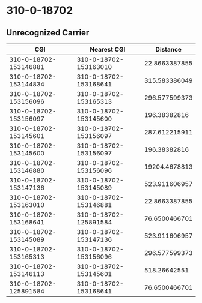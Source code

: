 # 310-0-18702
## Unrecognized Carrier


| CGI | Nearest CGI | Distance |
|-----|-------------|----------|
| 310-0-18702-153146881 | 310-0-18702-153163010 | 22.8663387855 |
| 310-0-18702-153144834 | 310-0-18702-153168641 | 315.583386049 |
| 310-0-18702-153156096 | 310-0-18702-153165313 | 296.577599373 |
| 310-0-18702-153156097 | 310-0-18702-153145600 | 196.38382816 |
| 310-0-18702-153145601 | 310-0-18702-153156097 | 287.612215911 |
| 310-0-18702-153145600 | 310-0-18702-153156097 | 196.38382816 |
| 310-0-18702-153146880 | 310-0-18702-153156096 | 19204.4678813 |
| 310-0-18702-153147136 | 310-0-18702-153145089 | 523.911606957 |
| 310-0-18702-153163010 | 310-0-18702-153146881 | 22.8663387855 |
| 310-0-18702-153168641 | 310-0-18702-125891584 | 76.6500466701 |
| 310-0-18702-153145089 | 310-0-18702-153147136 | 523.911606957 |
| 310-0-18702-153165313 | 310-0-18702-153156096 | 296.577599373 |
| 310-0-18702-153146113 | 310-0-18702-153145601 | 518.26642551 |
| 310-0-18702-125891584 | 310-0-18702-153168641 | 76.6500466701 |
